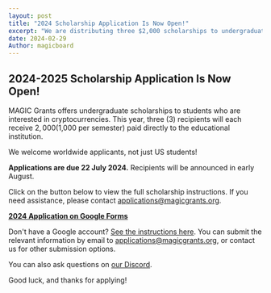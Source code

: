 ```yaml
---
layout: post
title: "2024 Scholarship Application Is Now Open!"
excerpt: "We are distributing three $2,000 scholarships to undergraduate students who are interested in cryptocurrencies."
date: 2024-02-29
Author: magicboard
---
```


## 2024-2025 Scholarship Application Is Now Open!

MAGIC Grants offers undergraduate scholarships to students who are interested in cryptocurrencies. This year, three (3) recipients will each receive $2,000 ($1,000 per semester) paid directly to the educational institution.

We welcome worldwide applicants, not just US students!

**Applications are due 22 July 2024.** Recipients will be announced in early August.

Click on the button below to view the full scholarship instructions. If you need assistance, please contact [applications@magicgrants.org](mailto:applications@magicgrants.org).

**[2024 Application on Google Forms](https://docs.google.com/forms/d/e/1FAIpQLSebLtxLxWATwmXR6_WqAajLw1nHmwCOmk4UGD0Nzn-8vu_YJA/viewform)**

Don't have a Google account? [See the instructions here](/scholarships/scholarship-application/2024-Scholarship-Application.pdf). You can submit the relevant information by email to [applications@magicgrants.org](mailto:applications@magicgrants.org), or contact us for other submission options.

You can also ask questions on [our Discord](https://discord.gg/YH7kFuREKY).

Good luck, and thanks for applying!
